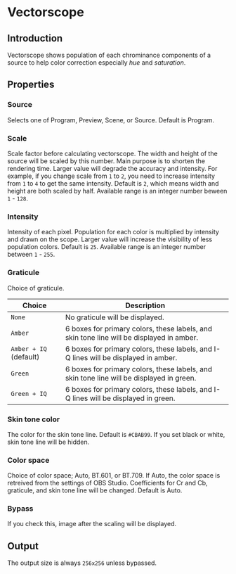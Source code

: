 # Vectorscope

## Introduction

Vectorscope shows population of each chrominance components of a source to help color correction especially *hue* and *saturation*.

## Properties

### Source

Selects one of Program, Preview, Scene, or Source.
Default is Program.

### Scale

Scale factor before calculating vectorscope.
The width and height of the source will be scaled by this number.
Main purpose is to shorten the rendering time.
Larger value will degrade the accuracy and intensity.
For example, if you change scale from `1` to `2`, you need to increase intensity from `1` to `4` to get the same intensity.
Default is `2`, which means width and height are both scaled by half. Available range is an integer number beween `1` - `128`.

### Intensity

Intensity of each pixel.
Population for each color is multiplied by intensity and drawn on the scope.
Larger value will increase the visibility of less population colors.
Default is `25`. Available range is an integer number between `1` - `255`.

### Graticule

Choice of graticule.

| Choice | Description |
|--------|-------------|
| `None` | No graticule will be displayed. |
| `Amber` | 6 boxes for primary colors, these labels, and skin tone line will be displayed in amber. |
| `Amber + IQ` (default) | 6 boxes for primary colors, these labels, and I-Q lines will be displayed in amber. |
| `Green` | 6 boxes for primary colors, these labels, and skin tone line will be displayed in green. |
| `Green + IQ` | 6 boxes for primary colors, these labels, and I-Q lines will be displayed in green. |

### Skin tone color

The color for the skin tone line.
Default is `#CBAB99`.
If you set black or white, skin tone line will be hidden.

### Color space

Choice of color space; Auto, BT.601, or BT.709.
If Auto, the color space is retreived from the settings of OBS Studio.
Coefficients for Cr and Cb, graticule, and skin tone line will be changed.
Default is Auto.

### Bypass

If you check this, image after the scaling will be displayed.

## Output

The output size is always `256x256` unless bypassed.
